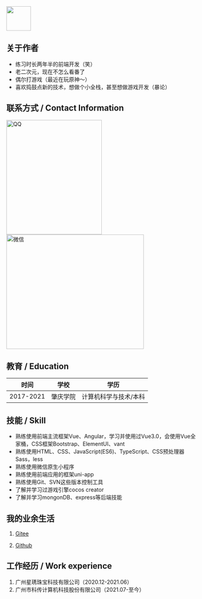 <img src="/assets/img/headPortrait.jpg" width="64px;" height="64px;">

<!-- # 崔城  /  Stage Name -->
## 关于作者
- 练习时长两年半的前端开发（笑）
- 老二次元，现在不怎么看番了
- 偶尔打游戏（最近在玩原神～）
- 喜欢捣鼓点新的技术，想做个小全栈，甚至想做游戏开发（暴论）

## 联系方式 / Contact Information

<img src="/assets/img/qq.jpg" style="margin-right:40px;" width="250px;" height="300px;" title="QQ">
<img src="/assets/img/wechat.jpg" width="360px;" height="300px;" title="微信">

## 教育 / Education

| 时间       | 学校    |  学历   |
|-----------|-------  |-------|
| 2017-2021 | 肇庆学院 | 计算机科学与技术/本科|

## 技能 / Skill

- 熟练使用前端主流框架Vue、Angular，学习并使用过Vue3.0，会使用Vue全家桶，CSS框架Bootstrap、ElementUI、vant
- 熟练使用HTML、CSS、JavaScript(ES6)、TypeScript、CSS预处理器Sass，less
- 熟练使用微信原生小程序
- 熟练使用前端应用的框架uni-app
- 熟练使用Git、SVN这些版本控制工具
- 了解并学习过游戏引擎cocos creator
- 了解并学习mongonDB、express等后端技能

## 我的业余生活

1. [Gitee][1]

2. [Github][2]

[1]: https://gitee.com/bestcuicheng
[2]: https://github.com/CuiChengweb

## 工作经历 / Work experience
1. 广州星琇珠宝科技有限公司（2020.12-2021.06）
2. 广州市科传计算机科技股份有限公司（2021.07-至今）

<Vssue title="aboutMe" />